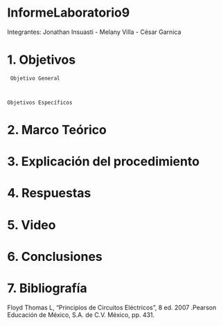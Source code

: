 # InformeLaboratorio9

Integrantes: Jonathan Insuasti - Melany  Villa - César Garnica 

# 1. Objetivos 

     Objetivo General
     
     
    
    Objetivos Específicos
     

# 2. Marco Teórico



# 3. Explicación  del procedimiento



 

#  4. Respuestas 





# 5. Video



# 6. Conclusiones




# 7. Bibliografía 

Floyd Thomas L, “Principios de Circuitos Eléctricos”, 8 ed. 2007 .Pearson Educación de México, S.A. de C.V. México, pp. 431.
